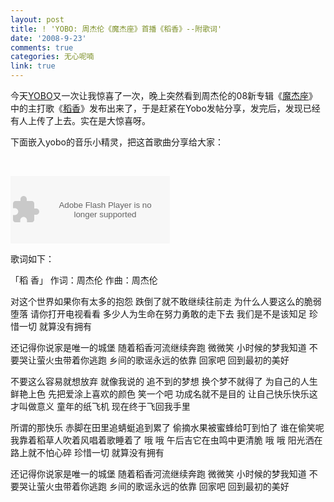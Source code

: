 ```yaml
---
layout: post
title: ! 'YOBO: 周杰伦《魔杰座》首播《稻香》--附歌词'
date: '2008-9-23'
comments: true
categories: 无心呢喃
link: true
---
```

今天<a href="http://www.yobo.com">YOBO</a>又一次让我惊喜了一次，晚上突然看到周杰伦的08新专辑《<a href="http://www.yobo.com/album/info_f/54485">魔杰座</a>》中的主打歌《<a href="http://www.yobo.com/album/index/54485">稻香</a>》发布出来了，于是赶紧在Yobo发帖分享，发完后，发现已经有人上传了上去。实在是大惊喜呀。

下面嵌入yobo的音乐小精灵，把这首歌曲分享给大家：

&nbsp;

<object id="single_song_player_479411" width="255" height="108" classid="clsid:d27cdb6e-ae6d-11cf-96b8-444553540000" codebase="http://download.macromedia.com/pub/shockwave/cabs/flash/swflash.cab#version=6,0,40,0"><param name="src" value="http://www.yobo.com/flash/w/105/singlemusic.swf" /><param name="flashvars" value="P=GW|www.yobo.com|xmlUrl|479411|w|255|skin|07|autoPlay|1|volume|80" /><param name="quality" value="high" /><embed id="single_song_player_479411" width="255" height="108" type="application/x-shockwave-flash" src="http://www.yobo.com/flash/w/105/singlemusic.swf" flashvars="P=GW|www.yobo.com|xmlUrl|479411|w|255|skin|07|autoPlay|1|volume|80" quality="high" /></object>

<a href="http://www.yobo.com" target="_blank"><img style="display: none;" title="YOBO友播,音乐DNA,音乐推荐,排行榜,音乐插件,MUSIC WIDGET" src="http://www.yobo.com/images/blank_image.gif" alt="" /></a>

歌词如下：

「稻 香」
作词：周杰伦 作曲：周杰伦

对这个世界如果你有太多的抱怨
跌倒了就不敢继续往前走
为什么人要这么的脆弱 堕落
请你打开电视看看
多少人为生命在努力勇敢的走下去
我们是不是该知足
珍惜一切 就算没有拥有

还记得你说家是唯一的城堡 随着稻香河流继续奔跑
微微笑 小时候的梦我知道
不要哭让萤火虫带着你逃跑 乡间的歌谣永远的依靠
回家吧 回到最初的美好

不要这么容易就想放弃 就像我说的
追不到的梦想 换个梦不就得了
为自己的人生鲜艳上色 先把爱涂上喜欢的颜色
笑一个吧 功成名就不是目的
让自己快乐快乐这才叫做意义
童年的纸飞机 现在终于飞回我手里

所谓的那快乐 赤脚在田里追蜻蜓追到累了
偷摘水果被蜜蜂给叮到怕了 谁在偷笑呢
我靠着稻草人吹着风唱着歌睡着了
哦 哦 午后吉它在虫鸣中更清脆
哦 哦 阳光洒在路上就不怕心碎
珍惜一切 就算没有拥有

还记得你说家是唯一的城堡 随着稻香河流继续奔跑
微微笑 小时候的梦我知道
不要哭让萤火虫带着你逃跑 乡间的歌谣永远的依靠
回家吧 回到最初的美好
